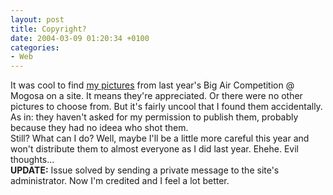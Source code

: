 ```yaml
---
layout: post
title: Copyright?
date: 2004-03-09 01:20:34 +0100
categories:
- Web
---
```

<p>It was cool to find <a href="http://www.snowboard.ro/index.php?location=gallery" title="The numbered ones are mine">my pictures</a> from last year's Big Air Competition @ Mogosa on a site. It means they're appreciated. Or there were no other pictures to choose from. But it's fairly uncool that I found them accidentally. As in: they haven't asked for my permission to publish them, probably because they had no ideea who shot them.<br />
Still? What can I do? Well, maybe I'll be a little more careful this year and won't distribute them to almost everyone as I did last year. Ehehe. Evil thoughts...<br />
<b>UPDATE:</b> Issue solved by sending a private message to the site's administrator. Now I'm credited and I feel a lot better.</p>
